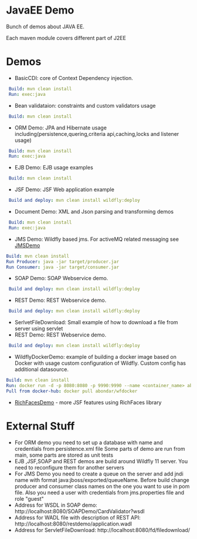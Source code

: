 # JavaEE Demo

Bunch of demos about JAVA EE.

Each maven module covers different part of J2EE

# Demos

- BasicCDI: core of Context Dependency injection.
```yaml
 Build: mvn clean install
 Run: exec:java
```

- Bean validataion: constraints and custom validators usage
```yaml
 Build: mvn clean install
```

- ORM Demo: JPA and Hibernate usage including(persistence,quering,criteria api,caching,locks and listener usage)

```yaml
 Build: mvn clean install
 Run: exec:java
```

- EJB Demo: EJB usage examples

```yaml
 Build: mvn clean install
```

- JSF Demo: JSF Web application example

```yaml
 Build and deploy: mvn clean install wildfly:deploy
```

- Document Demo: XML and Json parsing and transforming demos
```yaml
 Build: mvn clean install
 Run: exec:java
```

- JMS Demo: Wildfly based jms. For activeMQ related messaging see [JMSDemo](https://github.com/abondar24/JMSDemo)
```yaml
Build: mvn clean install
Run Producer: java -jar target/producer.jar
Run Consumer: java -jar target/consumer.jar

```

- SOAP Demo: SOAP Webservice demo.
```yaml
 Build and deploy: mvn clean install wildfly:deploy
```

- REST Demo: REST Webservice demo.
```yaml
 Build and deploy: mvn clean install wildfly:deploy
```

- SerlvetFileDownload: Small example of how to download a file from server using servlet
- REST Demo: REST Webservice demo.
```yaml
 Build and deploy: mvn clean install wildfly:deploy
```

- WildflyDockerDemo: example of building a docker image based on Docker with usage custom configuration of Wildfly. Custom config has additional datasource.
```yaml
Build: mvn clean install
Run: docker run -d -p 8080:8080 -p 9990:9990 --name <container_name> abondar/wfdocker
Pull from docker-hub: docker pull abondar/wfdocker
```

- [RichFacesDemo](https://github.com/abondar24/RichfacesDemo) - more JSF features using RichFaces library

# External Stuff

- For ORM demo you need to set up a database with name and credentials from persistence.xml file
   Some parts of demo are run from main, some parts are stored as unit tests  
- EJB ,JSF,SOAP and REST demos are build around Wildfly 11 server. You need to reconfigure them for another servers
- For JMS Demo you need to create a queue on the server  and add jndi name with format java:jboss/exported/queueName.
Before build change producer and consumer class names on the one you want to use in pom file.
Also you need a user with credentials from jms.properties file and role "guest"
- Address for WSDL in SOAP demo: http://localhost:8080/SOAPDemo/CardValidator?wsdl
- Address for WADL file with description of REST API: http://localhost:8080/restdemo/application.wadl
- Address for ServletFileDownload: http://localhost:8080/fd/filedownload/<filename>
